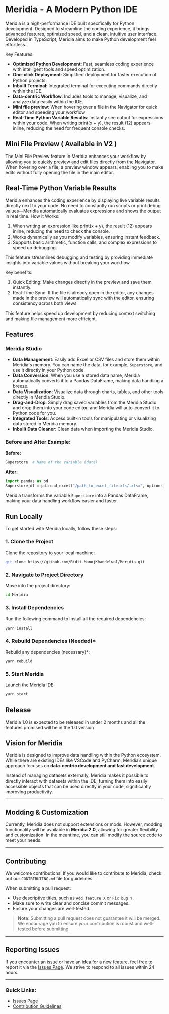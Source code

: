 
# Meridia - A Modern Python IDE

Meridia is a high-performance IDE built specifically for Python development. Designed to streamline the coding experience, it brings advanced features, optimized speed, and a clean, intuitive user interface. Developed in TypeScript, Meridia aims to make Python development feel effortless.

Key Features:
- **Optimized Python Development**: Fast, seamless coding experience with intelligent tools and speed optimization.
- **One-click Deployment**: Simplified deployment for faster execution of Python projects.
- **Inbuilt Terminal**: Integrated terminal for executing commands directly within the IDE.
- **Data-centric Workflow**: Includes tools to manage, visualize, and analyze data easily within the IDE.
- **Mini file preview**: When hovering over a file in the Navigator for quick editor and speeding your workflow
- **Real-Time Python Variable Results**: Instantly see output for expressions within your code. When writing print(x + y), the result (12) appears inline, reducing the need for frequent console checks.

## Mini File Preview ( Available in V2 )

The Mini File Preview feature in Meridia enhances your workflow by allowing you to quickly preview and edit files directly from the Navigator. When hovering over a file, a preview window appears, enabling you to make edits without fully opening the file in the main editor.

## Real-Time Python Variable Results

Meridia enhances the coding experience by displaying live variable results directly next to your code. No need to constantly run scripts or print debug values—Meridia automatically evaluates expressions and shows the output in real time.
How it Works:

1. When writing an expression like print(x + y), the result (12) appears inline, reducing the need to check the console.
2. Works dynamically as you modify variables, ensuring instant feedback.
3. Supports basic arithmetic, function calls, and complex expressions to speed up debugging.

This feature streamlines debugging and testing by providing immediate insights into variable values without breaking your workflow.

Key benefits:

1. Quick Editing: Make changes directly in the preview and save them instantly.
2. Real-Time Sync: If the file is already open in the editor, any changes made in the preview will automatically sync with the editor, ensuring consistency across both views.

This feature helps speed up development by reducing context switching and making file management more efficient.

## Features

### **Meridia Studio**
- **Data Management**: Easily add Excel or CSV files and store them within Meridia's memory. You can name the data, for example, `Superstore`, and use it directly in your Python code.
- **Data Conversion**: When you use a stored data name, Meridia automatically converts it to a Pandas DataFrame, making data handling a breeze.
- **Data Visualization**: Visualize data through charts, tables, and other tools directly in Meridia Studio.
- **Drag-and-Drop**: Simply drag saved variables from the Meridia Studio and drop them into your code editor, and Meridia will auto-convert it to Python code for you.
- **Integrated Tools**: Access built-in tools for manipulating or visualizing data stored in Meridia memory.
- **Inbuilt Data Cleaner**: Clean data when importing the Meridia Studio.

### **Before and After Example:**

**Before:**

```python
Superstore  # Name of the variable (data)
```

**After:**

```python
import pandas as pd
Superstore_df = pd.read_excel("/path_to_excel_file.xls/.xlsx", options_provided_by_user)
```

Meridia transforms the variable `Superstore` into a Pandas DataFrame, making your data handling workflow easier and faster.

## Run Locally

To get started with Meridia locally, follow these steps:

### 1. Clone the Project
Clone the repository to your local machine:

```bash
git clone https://github.com/Ridit-ManojKhandelwal/Meridia.git
```

### 2. Navigate to Project Directory
Move into the project directory:

```bash
cd Meridia
```

### 3. Install Dependencies
Run the following command to install all the required dependencies:

```bash
yarn install
```

### 4. Rebuild Dependencies (Needed)*
Rebuild any dependencies (necessary)*:

```bash
yarn rebuild
```

### 5. Start Meridia
Launch the Meridia IDE:

```bash
yarn start
```

## Release

Meridia 1.0 is expected to be released in under 2 months and all the features promised will be in the 1.0 version

## Vision for Meridia

Meridia is designed to improve data handling within the Python ecosystem. While there are existing IDEs like VSCode and PyCharm, Meridia’s unique approach focuses on **data-centric development and fast development**.

Instead of managing datasets externally, Meridia makes it possible to directly interact with datasets within the IDE, turning them into easily accessible objects that can be used directly in your code, significantly improving productivity.

---

## Modding & Customization

Currently, Meridia does not support extensions or mods. However, modding functionality will be available in **Meridia 2.0**, allowing for greater flexibility and customization. In the meantime, you can still modify the source code to meet your needs.

---

## Contributing

We welcome contributions! If you would like to contribute to Meridia, check out our `CONTRIBUTING.md` file for guidelines.

When submitting a pull request:
- Use descriptive titles, such as `Add feature X` or `Fix bug Y`.
- Make sure to write clear and concise commit messages.
- Ensure your changes are well-tested.

> **Note**: Submitting a pull request does not guarantee it will be merged. We encourage you to ensure your contribution is robust and well-tested before submitting.

---

## Reporting Issues

If you encounter an issue or have an idea for a new feature, feel free to report it via the [Issues Page](https://github.com/Ridit-ManojKhandelwal/Meridia/issues). We strive to respond to all issues within 24 hours.

---

### Quick Links:
- [Issues Page](https://github.com/Ridit-ManojKhandelwal/Meridia/issues)
- [Contribution Guidelines](CONTRIBUTING.md)
